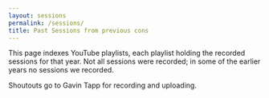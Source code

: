 ```yaml
---
layout: sessions
permalink: /sessions/
title: Past Sessions from previous cons
---
```


This page indexes YouTube playlists, each playlist holding the recorded sessions for that year. Not all sessions were recorded; in some of the earlier years no sessions we recorded.

Shoutouts go to Gavin Tapp for recording and uploading.
